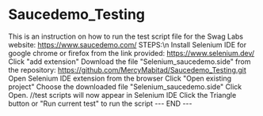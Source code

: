 # Saucedemo_Testing
This is an instruction on how to run the test script file for the Swag Labs website: https://www.saucedemo.com/
STEPS:\n
Install Selenium IDE for google chrome or firefox from the link provided: https://www.selenium.dev/
Click "add extension"
Download the file "Selenium_saucedemo.side" from the repository: https://github.com/MercyMabitad/Saucedemo_Testing.git
Open Selenium IDE extension from the browser
Click "Open existing project"
Choose the downloaded file "Selenium_saucedemo.side"
Click Open. //test scripts will now appear in Selenium IDE
Click the Triangle button or "Run current test" to run the script
--- END ---
